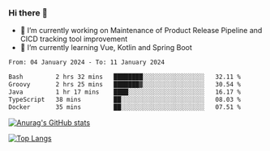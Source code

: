 ### Hi there 👋

- 🔭 I’m currently working on Maintenance of Product Release Pipeline and CICD tracking tool improvement
- 🌱 I’m currently learning Vue, Kotlin and Spring Boot

<!--START_SECTION:waka-->

```txt
From: 04 January 2024 - To: 11 January 2024

Bash         2 hrs 32 mins   ████████░░░░░░░░░░░░░░░░░   32.11 %
Groovy       2 hrs 25 mins   ███████▓░░░░░░░░░░░░░░░░░   30.54 %
Java         1 hr 17 mins    ████░░░░░░░░░░░░░░░░░░░░░   16.17 %
TypeScript   38 mins         ██░░░░░░░░░░░░░░░░░░░░░░░   08.03 %
Docker       35 mins         ██░░░░░░░░░░░░░░░░░░░░░░░   07.51 %
```

<!--END_SECTION:waka-->

[![Anurag's GitHub stats](https://github-readme-stats.vercel.app/api?username=yunhao981&show_icons=true&theme=solarized-dark)](https://github.com/anuraghazra/github-readme-stats)

[![Top Langs](https://github-readme-stats.vercel.app/api/top-langs/?username=yunhao981&theme=solarized-dark&layout=compact)](https://github.com/anuraghazra/github-readme-stats)

<!--
**yunhao981/yunhao981** is a ✨ _special_ ✨ repository because its `README.md` (this file) appears on your GitHub profile.

Here are some ideas to get you started:

- 🔭 I’m currently working on Maintenance of Release Pipeline and CICD tracking tool improvement
- 🌱 I’m currently learning Vue, Kotlin and Spring Boot
- 👯 I’m looking to collaborate on ...
- 🤔 I’m looking for help with ...
- 💬 Ask me about ...
- 📫 How to reach me: ...
- 😄 Pronouns: ...
- ⚡ Fun fact: ...
-->


